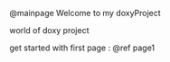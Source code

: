 @mainpage Welcome to my doxyProject

world of doxy project

get started with first page : @ref page1